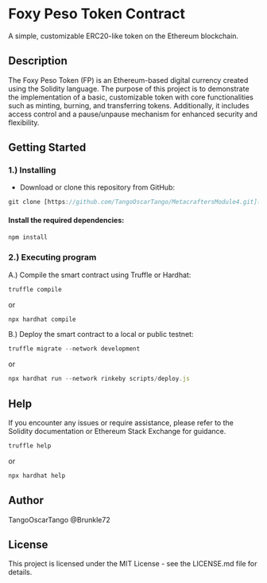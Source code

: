# Foxy Peso Token Contract
A simple, customizable ERC20-like token on the Ethereum blockchain.

## Description

The Foxy Peso Token (FP) is an Ethereum-based digital currency created using the Solidity language. 
The purpose of this project is to demonstrate the implementation of a basic, customizable token 
with core functionalities such as minting, burning, and transferring tokens. Additionally, it 
includes access control and a pause/unpause mechanism for enhanced security and flexibility.



## Getting Started

### 1.) Installing
- Download or clone this repository from GitHub:

```javascript
git clone [https://github.com/TangoOscarTango/MetacraftersModule4.git](https://github.com/TangoOscarTango/Metacrafters-ETH_Module4.git)
```

#### Install the required dependencies:

```javascript
npm install
```


### 2.) Executing program

   A.) Compile the smart contract using Truffle or Hardhat:

```javascript
truffle compile
```

or

```javascript
npx hardhat compile
```



   B.) Deploy the smart contract to a local or public testnet:
   
```javascript
truffle migrate --network development
```

or

```javascript
npx hardhat run --network rinkeby scripts/deploy.js
```



## Help

If you encounter any issues or require assistance, please refer to the Solidity documentation or Ethereum Stack Exchange for guidance.

```javascript
truffle help
```

or

```javascript
npx hardhat help
```



## Author

TangoOscarTango
@Brunkle72



## License

This project is licensed under the MIT License - see the LICENSE.md file for details.
